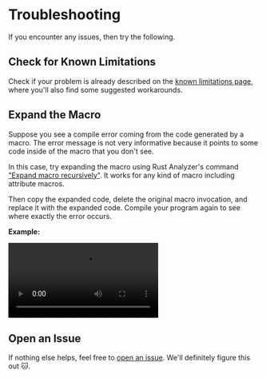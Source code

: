 # Troubleshooting

If you encounter any issues, then try the following.

## Check for Known Limitations

Check if your problem is already described on the [known limitations page](./troubleshooting/limitations), where you'll also find some suggested workarounds.

## Expand the Macro

Suppose you see a compile error coming from the code generated by a macro. The error message is not very informative because it points to some code inside of the macro that you don't see.

In this case, try expanding the macro using Rust Analyzer's command ["Expand macro recursively"](https://rust-analyzer.github.io/book/features.html#expand-macro-recursively). It works for any kind of macro including attribute macros.

Then copy the expanded code, delete the original macro invocation, and replace it with the expanded code. Compile your program again to see where exactly the error occurs.

**Example:**

<video controls src="/expand-macro-recursively.mp4" title="Title"></video>

## Open an Issue

If nothing else helps, feel free to [open an issue](https://github.com/elastio/bon/issues). We'll definitely figure this out 🐱.
